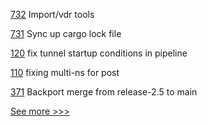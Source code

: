 
[732](https://github.com/hyperledger/aries-vcx/pull/732) Import/vdr tools

[731](https://github.com/hyperledger/aries-vcx/pull/731) Sync up cargo lock file

[120](https://github.com/hyperledger/aries-mobile-test-harness/pull/120) fix tunnel startup conditions in pipeline

[110](https://github.com/hyperledger/firefly-sandbox/pull/110) fixing multi-ns for post

[371](https://github.com/hyperledger/fabric-chaincode-node/pull/371) Backport merge from release-2.5 to main


[See more >>>](https://start-here.hyperledger.org/pull-requests)
